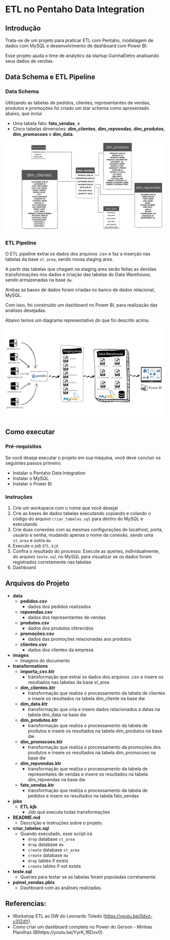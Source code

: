 # ETL no Pentaho Data Integration

## Introdução

Trata-se de um projeto para praticar ETL com Pentaho, modelagem de dados com MySQL e desenvolvimento de dashboard com Power BI.

Esse projeto ajuda o time de analytics da startup GuinhaEletro analisando seus dados de vendas.

## Data Schema e ETL Pipeline

### Data Schema

Utilizando as tabelas de pedidos, clientes, representantes de vendas, produtos e promoções foi criado um star schema como apresentado abaixo, que inclui

- Uma tabela fato: **fato_vendas**, e 
- Cinco tabelas dimensões: **dim_clientes**, **dim_repvendas**, **dim_produtos**, **dim_promocoes** e **dim_data**.

![Star Schema UML](images/star_schema.png)

### ETL Pipeline

O ETL pipeline extrai os dados dos arquivos .csv e faz a inserção nas tabelas da base `st_area`, sendo nossa staging area.

A partir das tabelas que chegam na staging area serão feitas as devidas transformações nos dados e criação das tabelas do Data Warehouse, sendo armazenadas na base `dw`.

Ambas as bases de dados foram criadas no  banco de dados relacional, MySQL.

Com isso, foi construído um dashboard no Power BI, para realização das análises desejadas.

Abaixo temos um diagrama representativo do que foi descrito acima.

![Pipeline ETL](images/Pipeline_ETL.png)

## Como executar

### Pré-requisitos

Se você deseja executar o projeto em sua máquina, você deve concluir os seguintes passos primeiro.

- Instalar o Pentaho Data Integration
- Instalar o MySQL
- Instalar o Power Bi


### Instruções

1. Crie um workspace com o nome que você desejar
2. Crie as bases de dados tabelas executando copiando e colando o código do arquivo `criar_tabelas.sql` para dentro do MySQL e executando
3. Crie duas conexões com as mesmas configurações de localhost, porta, usuário e senha, mudando apenas o nome da conexão, sendo uma `st_area` e outra `dw`
4. Execute o job `ETL.kjb`
5. Confira o resultado do processo: Execute as queries, individualmente, do arquivo `teste.sql` no MySQL para visualizar se os dados foram registrados corretamente nas tabelas
6. Dashboard

## Arquivos do Projeto

- **data**
  - **pedidos.csv**
    - dados dos pedidos realizados
  - **repvendas.csv**
    - dados dos representantes de vendas
  - **produtos.csv**
    - dados dos produtos oferecidos
  - **promoções.csv**
    - dados das promoções relacionadas aos produtos
  - **clientes.csv**
    - dados dos clientes da empresa
- **images**
  - Imagens do documento
 - **transformations**
   - **importa_csv.ktr**
     - transformação que extrai os dados dos arquivos .csv e insere os resultados nas tabelas da base st_area
   - **dim_clientes.ktr**
     - transformação que realiza o processamento da tabela de clientes e insere os resultados na tabela dim_cliente na base dw
   - **dim_data.ktr**
     - transformação que cria e insere dados relacionados a datas na tabela dim_data na base dw
   - **dim_produtos.ktr**
     - transformação que realiza o processamento da tabela de produtos e insere os resultados na tabela dim_produtos na base dw
   - **dim_promocoes.ktr**
     - transformação que realiza o processamento da promoções dos produtos e insere os resultados na tabela dim_promocoes na base dw
   - **dim_repvendas.ktr**
     - transformação que realiza o processamento da tabela de representates de vendas e insere os resultados na tabela dim_repvendas na base dw
   - **fato_vendas.ktr**
     - transformação que realiza o processamento da tabela de pedidos e insere os resultados na tabela fato_vendas
- **jobs**
  - **ETL.kjb**
    - Job que executa todas transformações
- **README.md**
  - Descrição e instruções sobre o projeto.
- **criar_tabelas.sql**
  - Quando executado, esse script irá
    - `drop` database `st_area`
	- `drop` database `dw`
    - `create` database `st_area`
	- `create` database `dw`
    - `drop` tables if exists
    - `create` tables if not exists
- **teste.sql**
  - Queries para testar se as tabelas foram populadas corretamente.
- **painel_vendas.pbix**
  - Dashboard com as análises realizadas.

## Referencias: 

- Workshop ETL ao DW do Leonardo Toledo (https://youtu.be/0dyz-v31ZdY).
- Como criar um dashboard completo no Power do Gerson - Minhas Planilhas (BIhttps://youtu.be/YyrK_1RDxv0).
